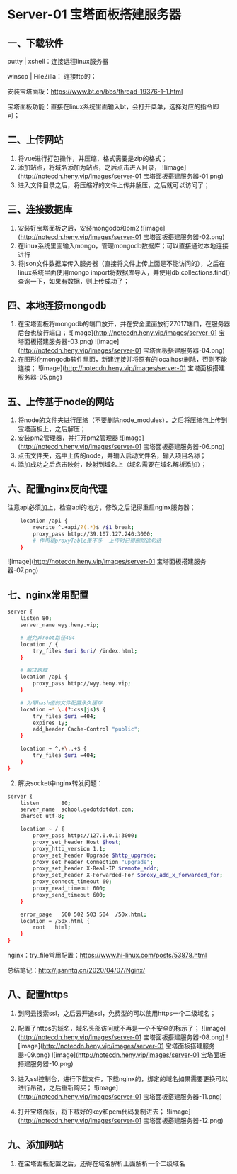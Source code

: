 # Server-01 宝塔面板搭建服务器
## 一、下载软件

putty | xshell：连接远程linux服务器

winscp | FileZilla： 连接ftp的；

安装宝塔面板：https://www.bt.cn/bbs/thread-19376-1-1.html

宝塔面板功能：直接在linux系统里面输入bt，会打开菜单，选择对应的指令即可；



## 二、上传网站
1. 将vue进行打包操作，并压缩，格式需要是zip的格式；
2. 添加站点，将域名添加为站点，之后点击进入目录，
![image](http://notecdn.heny.vip/images/server-01 宝塔面板搭建服务器-01.png)
3. 进入文件目录之后，将压缩好的文件上传并解压，之后就可以访问了；




## 三、连接数据库
1. 安装好宝塔面板之后，安装mongodb和pm2
![image](http://notecdn.heny.vip/images/server-01 宝塔面板搭建服务器-02.png)
2. 在linux系统里面输入mongo，管理mongodb数据库；可以直接通过本地连接进行
3. 将json文件数据库传入服务器（直接将文件上传上面是不能访问的），之后在linux系统里面使用mongo import将数据库导入，并使用db.collections.find()查询一下，如果有数据，则上传成功了；




## 四、本地连接mongodb
1. 在宝塔面板将mongodb的端口放开，并在安全里面放行27017端口，在服务器后台也放行端口；
![image](http://notecdn.heny.vip/images/server-01 宝塔面板搭建服务器-03.png)
![image](http://notecdn.heny.vip/images/server-01 宝塔面板搭建服务器-04.png)
2. 在图形化mongodb软件里面，新建连接并将原有的localhost删除，否则不能连接；
![image](http://notecdn.heny.vip/images/server-01 宝塔面板搭建服务器-05.png)



## 五、上传基于node的网站
1. 将node的文件夹进行压缩（不要删除node_modules），之后将压缩包上传到宝塔面板上，之后解压；
2. 安装pm2管理器，并打开pm2管理器
![image](http://notecdn.heny.vip/images/server-01 宝塔面板搭建服务器-06.png)
3. 点击文件夹，选中上传的node，并输入启动文件名，输入项目名称；
4. 添加成功之后点击映射，映射到域名上（域名需要在域名解析添加）；



## 六、配置nginx反向代理
注意api必须加上，检查api的地方，修改之后记得重启nginx服务器；
```sh
    location /api {
        rewrite ^.+api/?(.*)$ /$1 break;
        proxy_pass http://39.107.127.240:3000;
        # 作用和proxyTable差不多  上传时记得删除这句话
    }
```
![image](http://notecdn.heny.vip/images/server-01 宝塔面板搭建服务器-07.png)



## 七、nginx常用配置

```sh
server {
    listen 80;
    server_name wyy.heny.vip;

    # 避免非root路径404
    location / {
        try_files $uri $uri/ /index.html;
    }

    # 解决跨域
    location /api {
        proxy_pass http://wyy.heny.vip;
    }

    # 为带hash值的文件配置永久缓存
    location ~* \.(?:css|js)$ {
        try_files $uri =404;
        expires 1y;
        add_header Cache-Control "public";
    }

    location ~ ^.+\..+$ {
        try_files $uri =404;
    }
}
```
2. 解决socket中nginx转发问题：
```sh
server {
    listen       80;
    server_name  school.godotdotdot.com;
    charset utf-8;

    location ~ / {
        proxy_pass http://127.0.0.1:3000;
        proxy_set_header Host $host;
        proxy_http_version 1.1;
        proxy_set_header Upgrade $http_upgrade;
        proxy_set_header Connection "upgrade";
        proxy_set_header X-Real-IP $remote_addr;
        proxy_set_header X-Forwarded-For $proxy_add_x_forwarded_for;
        proxy_connect_timeout 60;
        proxy_read_timeout 600;
        proxy_send_timeout 600;
    }

    error_page   500 502 503 504  /50x.html;
    location = /50x.html {
        root   html;
    }
}
```

nginx：try_file常用配置：https://www.hi-linux.com/posts/53878.html

总结笔记：http://jsanntq.cn/2020/04/07/Nginx/



## 八、配置https

1. 到阿云搜索ssl，之后云开通ssl，免费型的可以使用https一个二级域名；
2. 配置了https的域名，域名头部访问就不再是一个不安全的标示了；
![image](http://notecdn.heny.vip/images/server-01 宝塔面板搭建服务器-08.png)
![image](http://notecdn.heny.vip/images/server-01 宝塔面板搭建服务器-09.png)
![image](http://notecdn.heny.vip/images/server-01 宝塔面板搭建服务器-10.png)


2. 进入ssl控制台，进行下载文件，下载nginx的，绑定的域名如果需要更换可以进行吊销，之后重新购买；
![image](http://notecdn.heny.vip/images/server-01 宝塔面板搭建服务器-11.png)

3. 打开宝塔面板，将下载好的key和pem代码复制进去；
![image](http://notecdn.heny.vip/images/server-01 宝塔面板搭建服务器-12.png)




## 九、添加网站
1. 在宝塔面板配置之后，还得在域名解析上面解析一个二级域名

